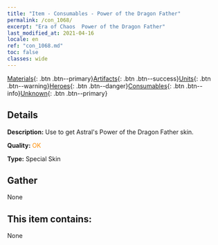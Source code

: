 ```yaml
---
title: "Item - Consumables - Power of the Dragon Father"
permalink: /con_1068/
excerpt: "Era of Chaos  Power of the Dragon Father"
last_modified_at: 2021-04-16
locale: en
ref: "con_1068.md"
toc: false
classes: wide
---
```

 [Materials](/Items/){: .btn .btn--primary}[Artifacts](/Items/Artifacts/){: .btn .btn--success}[Units](/Items/Units/){: .btn .btn--warning}[Heroes](/Items/Heroes/){: .btn .btn--danger}[Consumables](/Items/Consumables/){: .btn .btn--info}[Unknown](/Items/Unknown/){: .btn .btn--primary}

## Details
 **Description:** Use to get Astral's Power of the Dragon Father skin.

 **Quality:** <span style="color: #FF8C00">OK</span>

 **Type:** Special Skin

## Gather

  None

## This item contains:

  None

